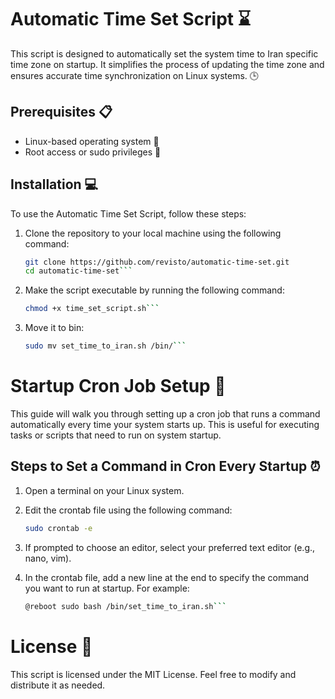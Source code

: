 # Automatic Time Set Script ⌛️

This script is designed to automatically set the system time to Iran specific time zone on startup. 
It simplifies the process of updating the time zone and ensures accurate time synchronization on Linux systems. 🕒

## Prerequisites 📋

- Linux-based operating system 🐧
- Root access or sudo privileges 🔑


## Installation 💻

To use the Automatic Time Set Script, follow these steps:

1. Clone the repository to your local machine using the following command:

   ```bash
   git clone https://github.com/revisto/automatic-time-set.git
   cd automatic-time-set```


2. Make the script executable by running the following command:

   ```bash
   chmod +x time_set_script.sh```

3. Move it to bin:

   ```bash
   sudo mv set_time_to_iran.sh /bin/```


# Startup Cron Job Setup 🚀

This guide will walk you through setting up a cron job that runs a command automatically every time your system starts up. This is useful for executing tasks or scripts that need to run on system startup.

## Steps to Set a Command in Cron Every Startup ⏰

1. Open a terminal on your Linux system.

2. Edit the crontab file using the following command:

   ```bash
   sudo crontab -e
   ```

3. If prompted to choose an editor, select your preferred text editor (e.g., nano, vim).

4. In the crontab file, add a new line at the end to specify the command you want to run at startup. For example:

   ```bash
   @reboot sudo bash /bin/set_time_to_iran.sh```


# License 📄
This script is licensed under the MIT License. Feel free to modify and distribute it as needed.